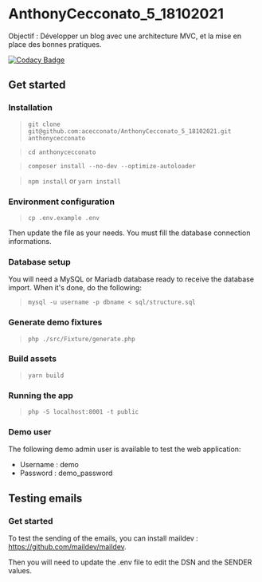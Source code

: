# AnthonyCecconato_5_18102021

Objectif : Développer un blog avec une architecture MVC, et la mise en place des bonnes pratiques.

[![Codacy Badge](https://app.codacy.com/project/badge/Grade/7b11d8126b1e49b5976118ad7abb5bae)](https://www.codacy.com/gh/acecconato/AnthonyCecconato_5_18102021/dashboard?utm_source=github.com&amp;utm_medium=referral&amp;utm_content=acecconato/AnthonyCecconato_5_18102021&amp;utm_campaign=Badge_Grade)

## Get started

### Installation

> `git clone git@github.com:acecconato/AnthonyCecconato_5_18102021.git anthonycecconato`

> `cd anthonycecconato`

> `composer install --no-dev --optimize-autoloader`

> `npm install` or `yarn install`

### Environment configuration
> `cp .env.example .env`

Then update the file as your needs. You must fill the database connection informations.

### Database setup

You will need a MySQL or Mariadb database ready to receive the database import. When it's done, do the following:
> `mysql -u username -p dbname < sql/structure.sql`

### Generate demo fixtures
> `php ./src/Fixture/generate.php`

### Build assets
> `yarn build`

### Running the app
> `php -S localhost:8001 -t public`

### Demo user
The following demo admin user is available to test the web application:
- Username : demo
- Password : demo_password

## Testing emails
### Get started
To test the sending of the emails, you can install maildev : https://github.com/maildev/maildev.

Then you will need to update the .env file to edit the DSN and the SENDER values.
